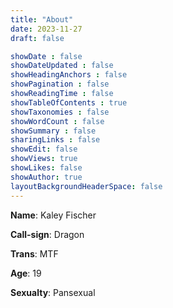 ```yaml
---
title: "About"
date: 2023-11-27
draft: false

showDate : false
showDateUpdated : false
showHeadingAnchors : false
showPagination : false
showReadingTime : false
showTableOfContents : true
showTaxonomies : false 
showWordCount : false
showSummary : false
sharingLinks : false
showEdit: false
showViews: true
showLikes: false
showAuthor: true
layoutBackgroundHeaderSpace: false
---
```


**Name**: Kaley Fischer


**Call-sign**: Dragon


**Trans**: MTF


**Age**: 19


**Sexualty**: Pansexual
